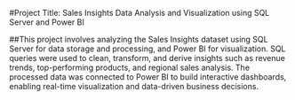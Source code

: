#Project Title: Sales Insights Data Analysis and Visualization using SQL Server and Power BI

##This project involves analyzing the Sales Insights dataset using SQL Server for data storage and processing, and Power BI for visualization. SQL queries were used to clean, transform, and derive insights such as revenue trends, top-performing products, and regional sales analysis. The processed data was connected to Power BI to build interactive dashboards, enabling real-time visualization and data-driven business decisions.

